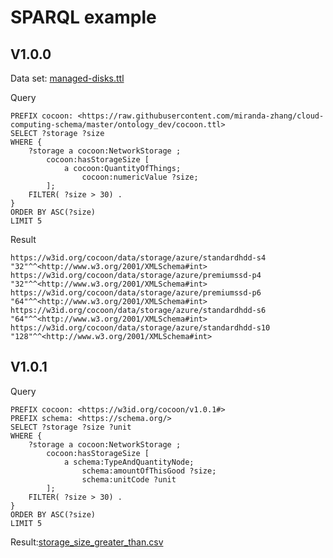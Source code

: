# SPARQL example
## V1.0.0
Data set: 
[managed-disks.ttl](../sparql-generate/result/azure/managed-disks.ttl)

Query
```
PREFIX cocoon: <https://raw.githubusercontent.com/miranda-zhang/cloud-computing-schema/master/ontology_dev/cocoon.ttl>
SELECT ?storage ?size
WHERE {
    ?storage a cocoon:NetworkStorage ;
        cocoon:hasStorageSize [
            a cocoon:QuantityOfThings;
                cocoon:numericValue ?size;
        ];
	FILTER( ?size > 30) .
}
ORDER BY ASC(?size) 
LIMIT 5
```

Result
```
https://w3id.org/cocoon/data/storage/azure/standardhdd-s4	"32"^^<http://www.w3.org/2001/XMLSchema#int>	
https://w3id.org/cocoon/data/storage/azure/premiumssd-p4	"32"^^<http://www.w3.org/2001/XMLSchema#int>	
https://w3id.org/cocoon/data/storage/azure/premiumssd-p6	"64"^^<http://www.w3.org/2001/XMLSchema#int>	
https://w3id.org/cocoon/data/storage/azure/standardhdd-s6	"64"^^<http://www.w3.org/2001/XMLSchema#int>	
https://w3id.org/cocoon/data/storage/azure/standardhdd-s10	"128"^^<http://www.w3.org/2001/XMLSchema#int>
```
## V1.0.1
Query
```
PREFIX cocoon: <https://w3id.org/cocoon/v1.0.1#>
PREFIX schema: <https://schema.org/>
SELECT ?storage ?size ?unit
WHERE {
    ?storage a cocoon:NetworkStorage ;
        cocoon:hasStorageSize [
            a schema:TypeAndQuantityNode;
                schema:amountOfThisGood ?size;
                schema:unitCode ?unit
        ];
	FILTER( ?size > 30) .
}
ORDER BY ASC(?size) 
LIMIT 5
```
Result:[storage_size_greater_than.csv](storage_size_greater_than.csv)
